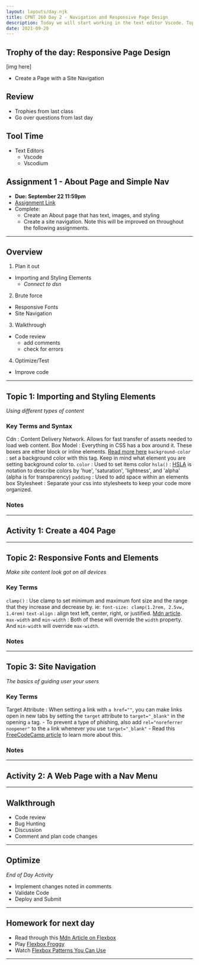 ```yaml
---
layout: layouts/day.njk
title: CPNT 260 Day 2 - Navigation and Responsive Page Design
description: Today we will start working in the text editor Vscode. Topics include creating page navigation, using colour, typography, and white space.
date: 2021-09-20
---
```


## Trophy of the day: Responsive Page Design
[img here]
- Create a Page with a Site Navigation

## Review
- Trophies from last class
- Go over questions from last day

## Tool Time
- Text Editors
  - Vscode
  - Vscodium

## Assignment 1 - About Page and Simple Nav
- **Due: September 22 11:59pm**
- [Assignment Link]()
- Complete:
  - Create an About page that has text, images, and styling
  - Create a site navigation. Note this will be improved on throughout the following assignments.

---
## Overview
1. Plan it out
  - Importing and Styling Elements
    - _Connect to dsn_
2. Brute force
  - Responsive Fonts
  - Site Navigation
3. Walkthrough
  - Code review
    - add comments
    - check for errors
4. Optimize/Test
  - Improve code

---
## Topic 1: Importing and Styling Elements
_Using different types of content_

### Key Terms and Syntax
Cdn
  :  Content Delivery Network. Allows for fast transfer of assets needed to load web content.
Box Model
  : Everything in CSS has a box around it. These boxes are either block or inline elements. [Read more here](https://developer.mozilla.org/en-US/docs/Learn/CSS/Building_blocks/The_box_model)
`background-color`
  : set a background color with this tag. Keep in mind what element you are setting background color to.
`color`
  : Used to set items color
`hsla()`
  : [HSLA](https://developer.mozilla.org/en-US/docs/Web/CSS/color_value/hsla()) is notation to describe colors by 'hue', 'saturation', 'lightness', and 'alpha' (alpha is for transparency)
`padding`
  : Used to add space within an elements box
Stylesheet
  : Separate your css into stylesheets to keep your code more organized.
### Notes

---
## Activity 1: Create a 404 Page

---
## Topic 2: Responsive Fonts and Elements
_Make site content look got on all devices_

### Key Terms
`clamp()`
  : Use clamp to set minimum and maximum font size and the range that they increase and decrease by. ie: `font-size: clamp(1.2rem, 2.5vw, 1.4rem)`
`text-align`
  : align text left, center, right, or justified. [Mdn article](https://developer.mozilla.org/en-US/docs/Web/CSS/text-align).
`max-width` and `min-width`
  : Both of these will override the `width` property. And `min-width` will override `max-width`.
### Notes

---
## Topic 3: Site Navigation
_The basics of guiding user your users_

### Key Terms
Target Attribute
  : When setting a link with `a href=""`, you can make links open in new tabs by setting the `target` attribute to `target="_blank"` in the opening `a` tag.
    - To prevent a type of phishing, also add `rel="noreferrer noopener"` to the `a` link whenever you use `target="_blank"`
    - Read this [FreeCodeCamp article](https://www.freecodecamp.org/news/how-to-use-html-to-open-link-in-new-tab/) to learn more about this.

### Notes

---
## Activity 2: A Web Page with a Nav Menu

---
## Walkthrough
- Code review
- Bug Hunting
- Discussion
- Comment and plan code changes

---
## Optimize
_End of Day Activity_
- Implement changes noted in comments
- Validate Code
- Deploy and Submit

---
## Homework for next day
- Read through this [Mdn Article on Flexbox](https://developer.mozilla.org/en-US/docs/Learn/CSS/CSS_layout/Flexbox)
- Play [Flexbox Froggy](https://flexboxfroggy.com/)
- Watch [Flexbox Patterns You Can Use](https://www.youtube.com/watch?v=vQAvjof1oe4)

---
